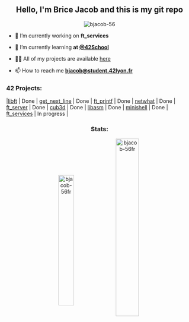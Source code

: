 <h2 align="center">Hello, I'm Brice Jacob and this is my git repo</h2>

<p align="center"> <img src="https://komarev.com/ghpvc/?username=bjacob-56&label=Profile%20views&color=0e75b6&style=flat" alt="bjacob-56" /> </p>

- 🔭 I’m currently working on **ft_services**

- 🌱 I’m currently learning **at [@42School](https://github.com/42School)**

- 👨‍💻 All of my projects are available [here](https://github.com/bjacob-56?tab=repositories)

- 📫 How to reach me **bjacob@student.42lyon.fr**

<h3 align="left">42 Projects:</h3>

|[libft](https://github.com/bjacob-56FR/libft) | Done |
[get_next_line](https://github.com/bjacob-56FR/get_next_line) | Done |
[ft_printf](https://github.com/bjacob-56FR/ft_printf) | Done |
[netwhat](https://github.com/bjacob-56FR/netwhat) | Done |
[ft_server](https://github.com/bjacob-56FR/ft_server) | Done |
[cub3d](https://github.com/bjacob-56FR/cub3d) | Done |
[libasm](https://github.com/bjacob-56FR/libasm) | Done |
[minishell](https://github.com/bjacob-56FR/minishell) | Done |
[ft_services](https://github.com/bjacob-56FR/ft_services) | In progress |

<h3 align="center">Stats:</h3>
<p align="center"><img align="center" src="https://github-readme-stats.vercel.app/api/top-langs?username=bjacob-56fr&show_icons=true&locale=en&layout=compact" alt="bjacob-56fr" height="30%" width="29%"/>&nbsp;<img align="center" src="https://github-readme-stats.vercel.app/api?username=bjacob-56fr&show_icons=true&locale=en" alt="bjacob-56fr" height="35%" width="35%" /></p>
